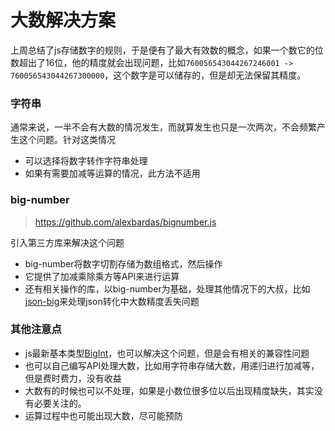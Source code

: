 # 大数解决方案

上周总结了js存储数字的规则，于是便有了最大有效数的概念，如果一个数它的位数超出了16位，他的精度就会出现问题，比如`760056543044267246001 -> 760056543044267300000`，这个数字是可以储存的，但是却无法保留其精度。

### 字符串

通常来说，一半不会有大数的情况发生，而就算发生也只是一次两次，不会频繁产生这个问题。针对这类情况

* 可以选择将数字转作字符串处理
* 如果有需要加减等运算的情况，此方法不适用

### big-number

> https://github.com/alexbardas/bignumber.js

引入第三方库来解决这个问题

* big-number将数字切割存储为数组格式，然后操作
* 它提供了加减乘除乘方等API来进行运算
* 还有相关操作的库，以big-number为基础，处理其他情况下的大叔，比如[json-big](https://github.com/sidorares/json-bigint)来处理json转化中大数精度丢失问题

### 其他注意点

* js最新基本类型[BigInt](https://segmentfault.com/a/1190000019912017)，也可以解决这个问题，但是会有相关的兼容性问题
* 也可以自己编写API处理大数，比如用字符串存储大数，用递归进行加减等，但是费时费力，没有收益
* 大数有的时候也可以不处理，如果是小数位很多位以后出现精度缺失，其实没有必要关注的。
* 运算过程中也可能出现大数，尽可能预防